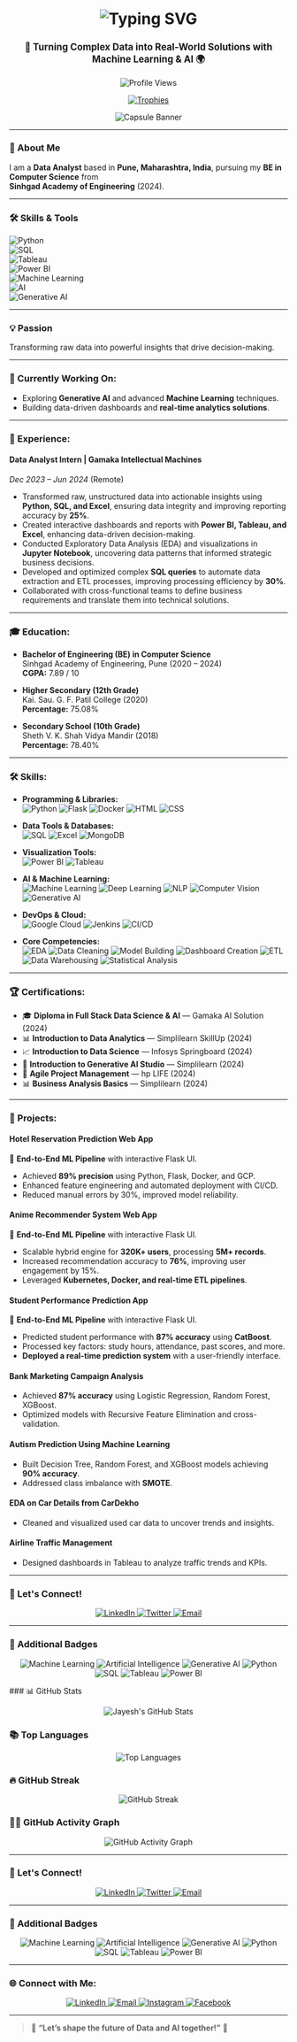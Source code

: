 <h1 align="center">
  <img src="https://readme-typing-svg.herokuapp.com?font=Fira+Code&size=24&pause=1000&color=00BFFF&center=true&width=600&lines=Hi+👋,+I'm+Jayesh+Pramod+Patil!;Transforming+Data+Into+Actionable+Insights;Passionate+About+Machine+Learning+%26+AI+🚀;Cloud+Solutions+%7C+Generative+AI+%7C+ML+Deployment" alt="Typing SVG" />
</h1>

<h3 align="center" style="font-size: 1.2em;">
  🚀 Turning Complex Data into Real-World Solutions with Machine Learning & AI 🌍
</h3>

<p align="center">
  <img src="https://komarev.com/ghpvc/?username=jayesh-patil123&label=Profile%20views&color=0e75b6&style=flat" alt="Profile Views" />
</p>

<p align="center">
  <a href="https://github.com/ryo-ma/github-profile-trophy" target="_blank" rel="noopener noreferrer">
    <img src="https://github-profile-trophy.vercel.app/?username=jayesh-patil123&theme=gruvbox&row=1&column=3&margin-w=10&margin-h=10" alt="Trophies" />
  </a>
</p>

<p align="center">
  <img src="https://capsule-render.vercel.app/api?type=waving&color=0:00c6ff,100:0072ff&height=150&section=header&text=Welcome%20to%20Jayesh's%20World!&fontSize=36&fontAlign=50&fontColor=ffffff" alt="Capsule Banner" />
</p>


---

### 🚀 About Me

I am a **Data Analyst** based in **Pune, Maharashtra, India**, pursuing my **BE in Computer Science** from  
**Sinhgad Academy of Engineering** (2024).

---

### 🛠️ Skills & Tools
![Python](https://img.shields.io/badge/Python-3776AB?style=for-the-badge&logo=python&logoColor=white)  
![SQL](https://img.shields.io/badge/SQL-4479A1?style=for-the-badge&logo=mysql&logoColor=white)  
![Tableau](https://img.shields.io/badge/Tableau-E97627?style=for-the-badge&logo=tableau&logoColor=white)  
![Power BI](https://img.shields.io/badge/Power%20BI-F2C811?style=for-the-badge&logo=microsoft-power-bi&logoColor=black)  
![Machine Learning](https://img.shields.io/badge/Machine%20Learning-FF6F61?style=for-the-badge&logo=tensorflow&logoColor=white)  
![AI](https://img.shields.io/badge/Artificial%20Intelligence-3C3C3D?style=for-the-badge&logo=ibm&logoColor=white)  
![Generative AI](https://img.shields.io/badge/Generative%20AI-4B6DAD?style=for-the-badge&logo=openai&logoColor=white)

---

### 💡 Passion  
Transforming raw data into powerful insights that drive decision-making.


---

### 🔭 Currently Working On:
- Exploring **Generative AI** and advanced **Machine Learning** techniques.
- Building data-driven dashboards and **real-time analytics solutions**.

---

### 💼 Experience:
#### **Data Analyst Intern** | **Gamaka Intellectual Machines**  
*Dec 2023 – Jun 2024* (Remote)  
- Transformed raw, unstructured data into actionable insights using **Python, SQL, and Excel**, ensuring data integrity and improving reporting accuracy by **25%**.  
- Created interactive dashboards and reports with **Power BI, Tableau, and Excel**, enhancing data-driven decision-making.  
- Conducted Exploratory Data Analysis (EDA) and visualizations in **Jupyter Notebook**, uncovering data patterns that informed strategic business decisions.  
- Developed and optimized complex **SQL queries** to automate data extraction and ETL processes, improving processing efficiency by **30%**.  
- Collaborated with cross-functional teams to define business requirements and translate them into technical solutions.


---

### 🎓 Education:
- **Bachelor of Engineering (BE) in Computer Science**  
  Sinhgad Academy of Engineering, Pune (2020 – 2024)  
  **CGPA:** 7.89 / 10

- **Higher Secondary (12th Grade)**  
  Kai. Sau. G. F. Patil College (2020)  
  **Percentage:** 75.08%

- **Secondary School (10th Grade)**  
  Sheth V. K. Shah Vidya Mandir (2018)  
  **Percentage:** 78.40%


---

### 🛠️ Skills:

- **Programming & Libraries:**  
  ![Python](https://img.shields.io/badge/Python-3776AB?style=for-the-badge&logo=python&logoColor=white)
  ![Flask](https://img.shields.io/badge/Flask-000000?style=for-the-badge&logo=flask&logoColor=white)
  ![Docker](https://img.shields.io/badge/Docker-2496ED?style=for-the-badge&logo=docker&logoColor=white)
  ![HTML](https://img.shields.io/badge/HTML-E34F26?style=for-the-badge&logo=html5&logoColor=white)
  ![CSS](https://img.shields.io/badge/CSS-1572B6?style=for-the-badge&logo=css3&logoColor=white)

- **Data Tools & Databases:**  
  ![SQL](https://img.shields.io/badge/SQL-4479A1?style=for-the-badge&logo=mysql&logoColor=white)
  ![Excel](https://img.shields.io/badge/Excel-217346?style=for-the-badge&logo=microsoft-excel&logoColor=white)
  ![MongoDB](https://img.shields.io/badge/MongoDB-47A248?style=for-the-badge&logo=mongodb&logoColor=white)

- **Visualization Tools:**  
  ![Power BI](https://img.shields.io/badge/Power%20BI-F2C811?style=for-the-badge&logo=powerbi&logoColor=black)
  ![Tableau](https://img.shields.io/badge/Tableau-E97627?style=for-the-badge&logo=tableau&logoColor=white)

- **AI & Machine Learning:**  
  ![Machine Learning](https://img.shields.io/badge/Machine%20Learning-brightgreen?style=for-the-badge&logo=tensorflow&logoColor=white)
  ![Deep Learning](https://img.shields.io/badge/Deep%20Learning-FF6F61?style=for-the-badge&logo=pytorch&logoColor=white)
  ![NLP](https://img.shields.io/badge/NLP-8E44AD?style=for-the-badge)
  ![Computer Vision](https://img.shields.io/badge/Computer%20Vision-4B6DAD?style=for-the-badge)
  ![Generative AI](https://img.shields.io/badge/Generative%20AI-4B6DAD?style=for-the-badge&logo=openai&logoColor=white)

- **DevOps & Cloud:**  
  ![Google Cloud](https://img.shields.io/badge/GCP-4285F4?style=for-the-badge&logo=google-cloud&logoColor=white)
  ![Jenkins](https://img.shields.io/badge/Jenkins-D24939?style=for-the-badge&logo=jenkins&logoColor=white)
  ![CI/CD](https://img.shields.io/badge/CI/CD-0A0A0A?style=for-the-badge)

- **Core Competencies:**  
  ![EDA](https://img.shields.io/badge/EDA-6DB33F?style=for-the-badge)
  ![Data Cleaning](https://img.shields.io/badge/Data%20Cleaning-3498DB?style=for-the-badge)
  ![Model Building](https://img.shields.io/badge/Model%20Building-F39C12?style=for-the-badge)
  ![Dashboard Creation](https://img.shields.io/badge/Dashboards-9B59B6?style=for-the-badge)
  ![ETL](https://img.shields.io/badge/ETL-2ECC71?style=for-the-badge)
  ![Data Warehousing](https://img.shields.io/badge/Data%20Warehousing-34495E?style=for-the-badge)
  ![Statistical Analysis](https://img.shields.io/badge/Statistical%20Analysis-16A085?style=for-the-badge)



---

### 🏆 Certifications:

- 🎓 **Diploma in Full Stack Data Science & AI** — Gamaka AI Solution (2024)  
- 📊 **Introduction to Data Analytics** — Simplilearn SkillUp (2024)  
- 📈 **Introduction to Data Science** — Infosys Springboard (2024)  
- 🤖 **Introduction to Generative AI Studio** — Simplilearn (2024)  
- 🔄 **Agile Project Management** — hp LIFE (2024)  
- 📊 **Business Analysis Basics** — Simplilearn (2024)


---

### 🌟 Projects:
#### **Hotel Reservation Prediction Web App** 
🚀 **End-to-End ML Pipeline** with interactive Flask UI.
- Achieved **89% precision** using Python, Flask, Docker, and GCP.
- Enhanced feature engineering and automated deployment with CI/CD.
- Reduced manual errors by 30%, improved model reliability.

#### **Anime Recommender System Web App** 
🚀 **End-to-End ML Pipeline** with interactive Flask UI.
- Scalable hybrid engine for **320K+ users**, processing **5M+ records**.
- Increased recommendation accuracy to **76%**, improving user engagement by 15%.
- Leveraged **Kubernetes, Docker, and real-time ETL pipelines**.

#### **Student Performance Prediction App**  
🚀 **End-to-End ML Pipeline** with interactive Flask UI.  
- Predicted student performance with **87% accuracy** using **CatBoost**.  
- Processed key factors: study hours, attendance, past scores, and more.  
- **Deployed a real-time prediction system** with a user-friendly interface.

#### **Bank Marketing Campaign Analysis**  
- Achieved **87% accuracy** using Logistic Regression, Random Forest, XGBoost.
- Optimized models with Recursive Feature Elimination and cross-validation.

#### **Autism Prediction Using Machine Learning**  
- Built Decision Tree, Random Forest, and XGBoost models achieving **90% accuracy**.
- Addressed class imbalance with **SMOTE**.

#### **EDA on Car Details from CarDekho**  
- Cleaned and visualized used car data to uncover trends and insights.

#### **Airline Traffic Management**  
- Designed dashboards in Tableau to analyze traffic trends and KPIs.

---

### 🚀 Let's Connect!  
<p align="center">
  <a href="https://linkedin.com/in/jayesh-patil123" target="_blank">
    <img src="https://img.shields.io/badge/LinkedIn-%230077B5.svg?style=for-the-badge&logo=linkedin&logoColor=white" alt="LinkedIn" />
  </a>  
  <a href="https://twitter.com/jayesh_patil123" target="_blank">
    <img src="https://img.shields.io/badge/Twitter-%231DA1F2.svg?style=for-the-badge&logo=twitter&logoColor=white" alt="Twitter" />
  </a>
  <a href="mailto:your-email@example.com" target="_blank">
    <img src="https://img.shields.io/badge/Email-D14836?style=for-the-badge&logo=gmail&logoColor=white" alt="Email" />
  </a>
</p>

---

### 🌟 Additional Badges

<p align="center">
  <img src="https://img.shields.io/badge/Machine_Learning-FF6F61?style=for-the-badge&logo=tensorflow&logoColor=white" alt="Machine Learning" />
  <img src="https://img.shields.io/badge/AI-3C3C3D?style=for-the-badge&logo=ibm&logoColor=white" alt="Artificial Intelligence" />
  <img src="https://img.shields.io/badge/Generative_AI-4B6DAD?style=for-the-badge&logo=openai&logoColor=white" alt="Generative AI" />
  <img src="https://img.shields.io/badge/Python-3776AB?style=for-the-badge&logo=python&logoColor=white" alt="Python" />
  <img src="https://img.shields.io/badge/SQL-4479A1?style=for-the-badge&logo=mysql&logoColor=white" alt="SQL" />
  <img src="https://img.shields.io/badge/Tableau-E97627?style=for-the-badge&logo=tableau&logoColor=white" alt="Tableau" />
  <img src="https://img.shields.io/badge/Power_BI-F2C811?style=for-the-badge&logo=microsoft-power-bi&logoColor=black" alt="Power BI" />
</p>
### 📊 GitHub Stats
<p align="center">
  <img src="https://github-readme-stats.vercel.app/api?username=jayesh-patil123&show_icons=true&count_private=true&theme=tokyonight&hide_border=true" alt="Jayesh's GitHub Stats" />
</p>

### 📚 Top Languages
<p align="center">
  <img src="https://github-readme-stats.vercel.app/api/top-langs/?username=jayesh-patil123&layout=compact&theme=tokyonight&hide_border=true&langs_count=6" alt="Top Languages" />
</p>

### 🔥 GitHub Streak
<p align="center">
  <img src="https://github-readme-streak-stats.herokuapp.com/?user=jayesh-patil123&theme=dark&hide_border=true" alt="GitHub Streak" />
</p>

### 🧑‍💻 GitHub Activity Graph
<p align="center">
  <img src="https://github-readme-activity-graph.vercel.app/graph?username=jayesh-patil123&theme=react-dark&hide_border=true&area=true" alt="GitHub Activity Graph" />
</p>

---

### 🚀 Let's Connect!  
<p align="center">
  <a href="https://linkedin.com/in/jayesh-patil123" target="_blank">
    <img src="https://img.shields.io/badge/LinkedIn-%230077B5.svg?style=for-the-badge&logo=linkedin&logoColor=white" alt="LinkedIn" />
  </a>  
  <a href="https://twitter.com/jayesh_patil123" target="_blank">
    <img src="https://img.shields.io/badge/Twitter-%231DA1F2.svg?style=for-the-badge&logo=twitter&logoColor=white" alt="Twitter" />
  </a>
  <a href="mailto:your-email@example.com" target="_blank">
    <img src="https://img.shields.io/badge/Email-D14836?style=for-the-badge&logo=gmail&logoColor=white" alt="Email" />
  </a>
</p>

---

### 🌟 Additional Badges

<p align="center">
  <img src="https://img.shields.io/badge/Machine_Learning-FF6F61?style=for-the-badge&logo=tensorflow&logoColor=white" alt="Machine Learning" />
  <img src="https://img.shields.io/badge/AI-3C3C3D?style=for-the-badge&logo=ibm&logoColor=white" alt="Artificial Intelligence" />
  <img src="https://img.shields.io/badge/Generative_AI-4B6DAD?style=for-the-badge&logo=openai&logoColor=white" alt="Generative AI" />
  <img src="https://img.shields.io/badge/Python-3776AB?style=for-the-badge&logo=python&logoColor=white" alt="Python" />
  <img src="https://img.shields.io/badge/SQL-4479A1?style=for-the-badge&logo=mysql&logoColor=white" alt="SQL" />
  <img src="https://img.shields.io/badge/Tableau-E97627?style=for-the-badge&logo=tableau&logoColor=white" alt="Tableau" />
  <img src="https://img.shields.io/badge/Power_BI-F2C811?style=for-the-badge&logo=microsoft-power-bi&logoColor=black" alt="Power BI" />
</p>

---

### 🌐 Connect with Me:
<p align="center">
  <a href="https://linkedin.com/in/jayesh-patil-a8218324a/" target="_blank" rel="noopener noreferrer">
    <img src="https://img.shields.io/badge/LinkedIn-0A66C2?style=for-the-badge&logo=linkedin&logoColor=white" alt="LinkedIn" />
  </a>
  <a href="mailto:patiljayesh6908@gmail.com" target="_blank" rel="noopener noreferrer">
    <img src="https://img.shields.io/badge/Email-D14836?style=for-the-badge&logo=gmail&logoColor=white" alt="Email" />
  </a>
  <a href="https://www.instagram.com/__.capricorn__/" target="_blank" rel="noopener noreferrer">
    <img src="https://img.shields.io/badge/Instagram-E4405F?style=for-the-badge&logo=instagram&logoColor=white" alt="Instagram" />
  </a>
  <a href="https://fb.com/jayeshpatil" target="_blank" rel="noopener noreferrer">
    <img src="https://img.shields.io/badge/Facebook-1877F2?style=for-the-badge&logo=facebook&logoColor=white" alt="Facebook" />
  </a>
</p>

---

> 🌟 **“Let’s shape the future of Data and AI together!”** 🚀
